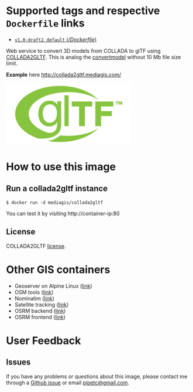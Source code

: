 # Supported tags and respective `Dockerfile` links #

- [`v1.0-draft2`, `default` (*/Dockerfile*)](https://github.com/mediagis/collada2gltf/tree/master)

Web service to convert 3D models from COLLADA to glTF using [COLLADA2GLTF](https://github.com/KhronosGroup/glTF). This is analog the [convertmodel](https://cesiumjs.org/convertmodel.html) without 10 Mb file size limit.

**Example** here http://collada2gltf.mediagis.com/

![gltf.png](https://github.com/KhronosGroup/glTF/raw/master/specification/figures/gltf.png)

# How to use this image #
## Run a collada2gltf instance ##

```
$ docker run -d mediagis/collada2gltf

```
You can test it by visiting http://container-ip:80


## License ##
COLLADA2GLTF [license](https://github.com/KhronosGroup/glTF/blob/v1.0-draft2/LICENSE.md).

# Other GIS containers

* Geoserver on Alpine Linux ([link](https://hub.docker.com/r/winsent/geoserver-docker/))
* OSM tools ([link](https://hub.docker.com/r/mediagis/osmtools/))
* Nominatim ([link](https://hub.docker.com/r/mediagis/nominatim-docker/))
* Satellite tracking ([link](https://hub.docker.com/r/mediagis/satellite-tracking/))
* OSRM backend ([link](https://hub.docker.com/r/cartography/osrm-backend-docker/))
* OSRM frontend ([link](https://hub.docker.com/r/cartography/osrm-frontend-docker/))


# User Feedback

## Issues

If you have any problems or questions about this image, please contact me through a [Github issue](https://github.com/mediagis/collada2gltf/issues) or email [pipetc@gmail.com](mailto:pipetc@gmail.com).
